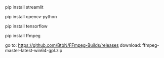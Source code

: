 pip install streamlit

pip install opencv-python

pip install tensorflow

pip install ffmpeg

go to:      https://github.com/BtbN/FFmpeg-Builds/releases
download:   ffmpeg-master-latest-win64-gpl.zip


